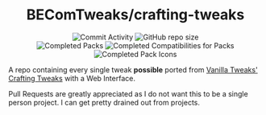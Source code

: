 <div align="center">

# BEComTweaks/crafting-tweaks

![Commit Activity](https://img.shields.io/github/commit-activity/w/BEComTweaks/crafting-tweaks?style=for-the-badge&label=Commits&color=purple)
![GitHub repo size](https://img.shields.io/github/repo-size/BEComTweaks/crafting-tweaks?style=for-the-badge&label=Size&color=pink)
<br>
![Completed Packs](https://img.shields.io/badge/Packs-26%2F26-blue?style=for-the-badge&color=blue)
![Completed Compatibilities for Packs](https://img.shields.io/badge/Compatibilities-0%2F0-cyan?style=for-the-badge&color=cyan)
![Completed Pack Icons](https://img.shields.io/badge/Pack%20Icons-26%2F26-green?style=for-the-badge&color=green)

</div>
<div align="left">
A repo containing every single tweak <b>possible</b> ported from <a href="https://vanillatweaks.net/picker/crafting-tweaks">Vanilla Tweaks' Crafting Tweaks</a> with a Web Interface.

Pull Requests are greatly appreciated as I do not want this to be a single person project. I can get pretty drained out from projects.
</div>
